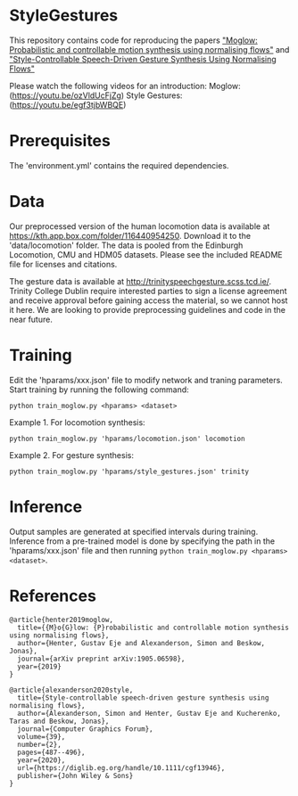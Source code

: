# StyleGestures
This repository contains code for reproducing the papers ["Moglow: Probabilistic and controllable motion synthesis using normalising flows"](https://arxiv.org/abs/1905.06598) and ["Style-Controllable Speech-Driven Gesture Synthesis Using Normalising Flows"](https://diglib.eg.org/handle/10.1111/cgf13946)

Please watch the following videos for an introduction:
Moglow: (https://youtu.be/ozVldUcFjZg)
Style Gestures: (https://youtu.be/egf3tjbWBQE)


# Prerequisites
The 'environment.yml' contains the required dependencies.

# Data
Our preprocessed version of the human locomotion data is available at https://kth.app.box.com/folder/116440954250. Download it to the 'data/locomotion' folder. The data is pooled from the Edinburgh Locomotion, CMU and HDM05 datasets. Please see the included README file for licenses and citations.

The gesture data is available at http://trinityspeechgesture.scss.tcd.ie/. Trinity College Dublin require interested parties to sign a license agreement and receive approval before gaining access the material, so we cannot host it here. We are looking to provide preprocessing guidelines and code in the near future.

# Training
Edit the 'hparams/xxx.json' file to modify network and traning parameters. Start training by running the following command:

```
python train_moglow.py <hparams> <dataset>
```

Example 1. For locomotion synthesis:
```
python train_moglow.py 'hparams/locomotion.json' locomotion
```
Example 2. For gesture synthesis:
```
python train_moglow.py 'hparams/style_gestures.json' trinity
```

# Inference
Output samples are generated at specified intervals during training. Inference from a pre-trained model is done by specifying the path in the 'hparams/xxx.json' file and then running `python train_moglow.py <hparams> <dataset>`. 

# References

```
@article{henter2019moglow,
  title={{M}o{G}low: {P}robabilistic and controllable motion synthesis using normalising flows},
  author={Henter, Gustav Eje and Alexanderson, Simon and Beskow, Jonas},
  journal={arXiv preprint arXiv:1905.06598},
  year={2019}
}

@article{alexanderson2020style,
  title={Style-controllable speech-driven gesture synthesis using normalising flows},
  author={Alexanderson, Simon and Henter, Gustav Eje and Kucherenko, Taras and Beskow, Jonas},
  journal={Computer Graphics Forum},
  volume={39},
  number={2},
  pages={487--496},
  year={2020},
  url={https://diglib.eg.org/handle/10.1111/cgf13946},
  publisher={John Wiley & Sons}
}

```
